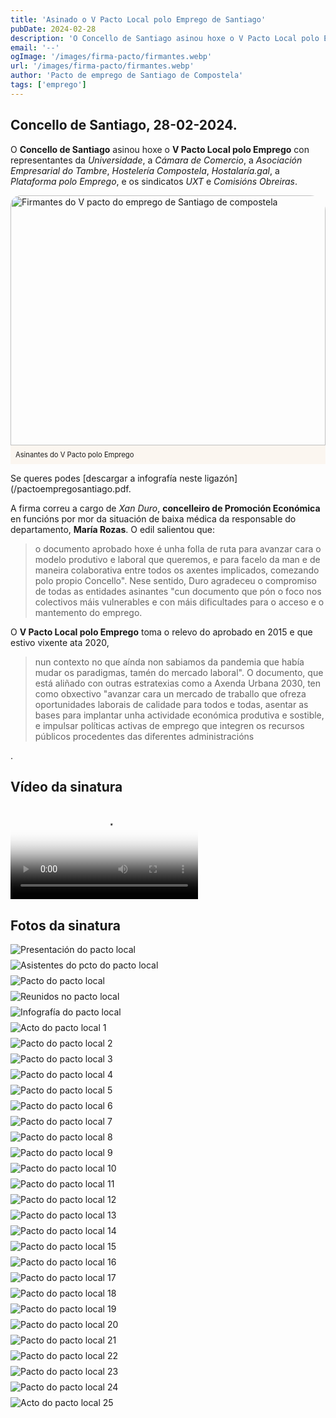 ```yaml
---
title: 'Asinado o V Pacto Local polo Emprego de Santiago'
pubDate: 2024-02-28
description: 'O Concello de Santiago asinou hoxe o V Pacto Local polo Emprego con representantes da Universidade. Ler máis.'
email: '--'
ogImage: '/images/firma-pacto/firmantes.webp'
url: '/images/firma-pacto/firmantes.webp'
author: 'Pacto de emprego de Santiago de Compostela'
tags: ['emprego']
---
```


## Concello de Santiago, 28-02-2024.

O **Concello de Santiago** asinou hoxe o **V Pacto Local polo Emprego** con representantes da *Universidade*, a *Cámara de Comercio*, a *Asociación Empresarial do Tambre*, *Hostelería Compostela*, *Hostalaría.gal*, a *Plataforma polo Emprego*, e os sindicatos *UXT* e *Comisións Obreiras*. 

<figure style="max-width: 600px; margin: auto">
  <img loading="lazy" src="/images/firma-pacto/firmantes.webp" alt="Firmantes do V pacto do emprego de Santiago de compostela" width="600" height="400" style="display: block; width: 100%;  border-top-right-radius: 1.5rem;  border-top-left-radius: 1rem">
  <figcaption style="display: block; padding: .5rem;background-color: rgb(216 125 14 / 5%); font-size: .8em">Asinantes do V Pacto polo Emprego</figcaption>
</figure>

Se queres podes [descargar a infografía neste ligazón](/pactoempregosantiago.pdf.


A firma correu a cargo de *Xan Duro*, **concelleiro de Promoción Económica** en funcións por mor da situación de baixa médica da responsable do departamento, **María Rozas**. O edil salientou que:

<blockquote>o documento aprobado hoxe é unha folla de ruta para avanzar cara o modelo produtivo e laboral que queremos, e para facelo da man e de maneira colaborativa entre todos os axentes implicados, comezando polo propio Concello". Nese sentido, Duro agradeceu o compromiso de todas as entidades asinantes "cun documento que pón o foco nos colectivos máis vulnerables e con máis dificultades para o acceso e o mantemento do emprego.</blockquote>

O **V Pacto Local polo Emprego** toma o relevo do aprobado en 2015 e que estivo vixente ata 2020, <blockquote>nun contexto no que aínda non sabiamos da pandemia que había mudar os paradigmas, tamén do mercado laboral". O documento, que está aliñado con outras estratexias como a Axenda Urbana 2030, ten como obxectivo "avanzar cara un mercado de traballo que ofreza oportunidades laborais de calidade para todos e todas, asentar as bases para implantar unha actividade económica produtiva e sostible, e impulsar políticas activas de emprego que integren os recursos públicos procedentes das diferentes administracións</blockquote>.

## Vídeo da sinatura
<video 
		src="/videos/firma-pacto/firma.mp4"
		controls=""
		poster="/images/firma-pacto/asinantes.jpg"
	>
	Tu navegador no admite el elemento <code>video mp4</code>.
	</video>

## Fotos da sinatura

<div style="display: grid; gap: .5rem;grid-template-columns: repeat(auto-fill, minmax(320px , 1fr))">
	<img loading="lazy" src="/images/firma-pacto/asinantes_1.jpg" alt="Presentación do pacto local">
	<img loading="lazy" src="/images/firma-pacto/asinantes_2.jpg" alt="Asistentes do pcto do pacto local">
	<img loading="lazy" src="/images/firma-pacto/asinantes_3.jpg" alt="Pacto do pacto local">
	<img loading="lazy" src="/images/firma-pacto/asinantes_4.jpg" alt="Reunidos no pacto local">
	<img loading="lazy" src="/images/firma-pacto/asinantes_5.jpg" alt="Infografía do pacto local">
	<img loading="lazy" src="/images/firma-pacto/asinantes_6.jpg" alt="Acto do pacto local 1">
	<img loading="lazy" src="/images/firma-pacto/asinantes_7.jpg" alt="Pacto do pacto local 2">
	<img loading="lazy" src="/images/firma-pacto/asinantes_8.jpg" alt="Pacto do pacto local 3">
	<img loading="lazy" src="/images/firma-pacto/asinantes_9.jpg" alt="Pacto do pacto local 4">
	<img loading="lazy" src="/images/firma-pacto/asinantes_10.jpg" alt="Pacto do pacto local 5">
	<img loading="lazy" src="/images/firma-pacto/asinantes_11.jpg" alt="Pacto do pacto local 6">
	<img loading="lazy" src="/images/firma-pacto/asinantes_12.jpg" alt="Pacto do pacto local 7">
	<img loading="lazy" src="/images/firma-pacto/asinantes_13.jpg" alt="Pacto do pacto local 8">
	<img loading="lazy" src="/images/firma-pacto/asinantes_14.jpg" alt="Pacto do pacto local 9">
	<img loading="lazy" src="/images/firma-pacto/asinantes_15.jpg" alt="Pacto do pacto local 10">
	<img loading="lazy" src="/images/firma-pacto/asinantes_16.jpg" alt="Pacto do pacto local 11">
	<img loading="lazy" src="/images/firma-pacto/asinantes_17.jpg" alt="Pacto do pacto local 12">
	<img loading="lazy" src="/images/firma-pacto/asinantes_18.jpg" alt="Pacto do pacto local 13">
	<img loading="lazy" src="/images/firma-pacto/asinantes_19.jpg" alt="Pacto do pacto local 14">
	<img loading="lazy" src="/images/firma-pacto/asinantes_20.jpg" alt="Pacto do pacto local 15">
	<img loading="lazy" src="/images/firma-pacto/asinantes_21.jpg" alt="Pacto do pacto local 16">
	<img loading="lazy" src="/images/firma-pacto/asinantes_22.jpg" alt="Pacto do pacto local 17">
	<img loading="lazy" src="/images/firma-pacto/asinantes_23.jpg" alt="Pacto do pacto local 18">
	<img loading="lazy" src="/images/firma-pacto/asinantes_24.jpg" alt="Pacto do pacto local 19">
	<img loading="lazy" src="/images/firma-pacto/asinantes_25.jpg" alt="Pacto do pacto local 20">
	<img loading="lazy" src="/images/firma-pacto/asinantes_26.jpg" alt="Pacto do pacto local 21">
	<img loading="lazy" src="/images/firma-pacto/asinantes_27.jpg" alt="Pacto do pacto local 22">
	<img loading="lazy" src="/images/firma-pacto/asinantes_28.jpg" alt="Pacto do pacto local 23">
	<img loading="lazy" src="/images/firma-pacto/asinantes_29.jpg" alt="Pacto do pacto local 24">
	<img loading="lazy" src="/images/firma-pacto/asinantes_30.jpg" alt="Acto do pacto local 25">
</div>
